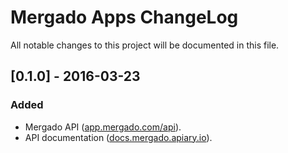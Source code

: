 # Mergado Apps ChangeLog
All notable changes to this project will be documented in this file.

## [0.1.0] - 2016-03-23
### Added
- Mergado API ([app.mergado.com/api](https://app.mergado.com/api)).
- API documentation ([docs.mergado.apiary.io](http://docs.mergado.apiary.io/)).
